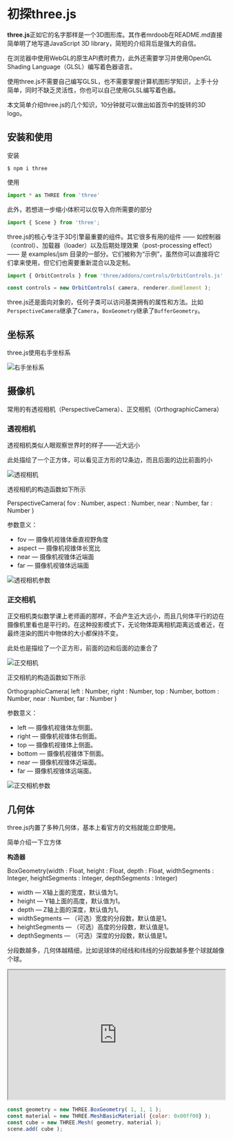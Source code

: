 <script setup>
    import Nerv3D from '../../../components/Nerv3D.vue'
</script>

# 初探three.js

**three.js**正如它的名字那样是一个3D图形库。其作者mrdoob在README.md直接简单明了地写道JavaScript 3D library，简短的介绍背后是强大的自信。

在浏览器中使用WebGL的原生API费时费力，此外还需要学习并使用OpenGL Shading Language（GLSL）编写着色器语言。

使用three.js不需要自己编写GLSL，也不需要掌握计算机图形学知识，上手十分简单，同时不缺乏灵活性，你也可以自己使用GLSL编写着色器。

本文简单介绍three.js的几个知识，10分钟就可以做出如首页中的旋转的3D logo。

<!-- <Nerv3D></Nerv3D> -->

## 安装和使用

安装

```shell
$ npm i three
```

使用

```javascript
import * as THREE from 'three'
```

此外，若想进一步缩小体积可以仅导入你所需要的部分

```javascript
import { Scene } from 'three';
```

three.js的核心专注于3D引擎最重要的组件。其它很多有用的组件 —— 如控制器（control）、加载器（loader）以及后期处理效果（post-processing effect） —— 是 examples/jsm 目录的一部分。它们被称为“示例”，虽然你可以直接将它们拿来使用，但它们也需要重新混合以及定制。

```javascript
import { OrbitControls } from 'three/addons/controls/OrbitControls.js';

const controls = new OrbitControls( camera, renderer.domElement );
```

three.js还是面向对象的，任何子类可以访问基类拥有的属性和方法。比如`PerspectiveCamera`继承了`Camera`，`BoxGeometry`继承了`BufferGeometry`。

## 坐标系

three.js使用右手坐标系

![右手坐标系](./image/右手坐标系.jpg)


## 摄像机

常用的有透视相机（PerspectiveCamera）、正交相机（OrthographicCamera）

### 透视相机

透视相机类似人眼观察世界时的样子——近大远小

此处描绘了一个正方体，可以看见正方形的12条边，而且后面的边比前面的小

![透视相机](./image/透视相机.jpg)

透视相机的构造函数如下所示

PerspectiveCamera( fov : Number, aspect : Number, near : Number, far : Number )

参数意义：

* fov — 摄像机视锥体垂直视野角度
* aspect — 摄像机视锥体长宽比
* near — 摄像机视锥体近端面
* far — 摄像机视锥体远端面

![透视相机参数](./image/透视相机参数.jpg)

### 正交相机

正交相机类似数学课上老师画的那样，不会产生近大远小，而且几何体平行的边在摄像机里看也是平行的。在这种投影模式下，无论物体距离相机距离远或者近，在最终渲染的图片中物体的大小都保持不变。

此处也是描绘了一个正方形，前面的边和后面的边重合了

![正交相机](./image/正交相机.jpg)

正交相机的构造函数如下所示

OrthographicCamera( left : Number, right : Number, top : Number, bottom : Number, near : Number, far : Number )

参数意义：

* left — 摄像机视锥体左侧面。
* right — 摄像机视锥体右侧面。
* top — 摄像机视锥体上侧面。
* bottom — 摄像机视锥体下侧面。
* near — 摄像机视锥体近端面。
* far — 摄像机视锥体远端面。

![正交相机参数](./image/正交相机参数.jpg)

## 几何体

three.js内置了多种几何体，基本上看官方的文档就能立即使用。

简单介绍一下立方体

**构造器**

BoxGeometry(width : Float, height : Float, depth : Float, widthSegments : Integer, heightSegments : Integer, depthSegments : Integer)

* width — X轴上面的宽度，默认值为1。
* height — Y轴上面的高度，默认值为1。
* depth — Z轴上面的深度，默认值为1。
* widthSegments — （可选）宽度的分段数，默认值是1。
* heightSegments — （可选）高度的分段数，默认值是1。
* depthSegments — （可选）深度的分段数，默认值是1。

分段数越多，几何体越精细，比如说球体的经线和纬线的分段数越多整个球就越像个球。

<iframe width="100%" height="300px" src="https://threejs.org/docs/scenes/geometry-browser.html#BoxGeometry"></iframe>

```javascript
const geometry = new THREE.BoxGeometry( 1, 1, 1 );
const material = new THREE.MeshBasicMaterial( {color: 0x00ff00} );
const cube = new THREE.Mesh( geometry, material );
scene.add( cube );
```
